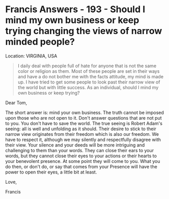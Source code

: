 # Francis Answers - 193 - Should I mind my own business or keep trying changing the views of narrow minded people?

Location: VIRGINIA, USA

>I daily deal with people full of hate for anyone that is not the same color or religion as them. Most of these people are set in their ways and have a do not bother me with the facts attitude, my mind is made up. I have tried to get some people to look past their narrow view of the world but with little success. As an individual, should I mind my own business or keep trying?

Dear Tom,

The short answer is: mind your own business. The truth cannot be imposed upon those who are not open to it. Don't answer questions that are not put to you. You don't have to save the world. The true seeing is Robert Adam's seeing: all is well and unfolding as it should. Their desire to stick to their narrow view originates from their freedom which is also our freedom. We have to respect it, although we may silently and respectfully disagree with their view. Your silence and your deeds will be more intriguing and challenging to them than your words. They can close their ears to your words, but they cannot close their eyes to your actions or their hearts to your benevolent presence. At some point they will come to you. What you do then, or don't do, or say that comes from your Presence will have the power to open their eyes, a little bit at least.

Love,

Francis